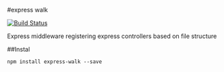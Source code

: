 #express walk

[![Build Status](https://travis-ci.org/Wooooo/express-walk.svg?branch=master)](https://travis-ci.org/Wooooo/express-walk)

Express middleware registering express controllers based on file structure

##Instal
```
npm install express-walk --save
```

